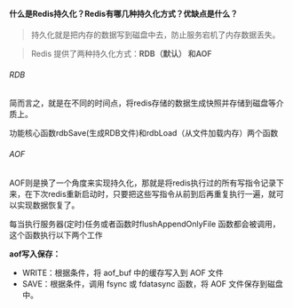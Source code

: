 #### 什么是Redis持久化？Redis有哪几种持久化方式？优缺点是什么？

> 持久化就是把内存的数据写到磁盘中去，防止服务宕机了内存数据丢失。

> Redis 提供了两种持久化方式：**RDB（默认） 和AOF**

###### RDB

简而言之，就是在不同的时间点，将redis存储的数据生成快照并存储到磁盘等介质上。

功能核心函数rdbSave(生成RDB文件)和rdbLoad（从文件加载内存）两个函数

###### AOF

AOF则是换了一个角度来实现持久化，那就是将redis执行过的所有写指令记录下来，在下次redis重新启动时，只要把这些写指令从前到后再重复执行一遍，就可以实现数据恢复了。

每当执行服务器(定时)任务或者函数时flushAppendOnlyFile 函数都会被调用， 这个函数执行以下两个工作

**aof写入保存：**

- WRITE：根据条件，将 aof_buf 中的缓存写入到 AOF 文件
- SAVE：根据条件，调用 fsync 或 fdatasync 函数，将 AOF 文件保存到磁盘中。